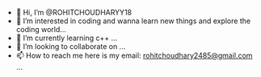 - 👋 Hi, I’m @ROHITCHOUDHARYY18
- 👀 I’m interested in coding and wanna learn new things and explore the coding world...
- 🌱 I’m currently learning c++ ...
- 💞️ I’m looking to collaborate on ...
- 📫 How to reach me here is my email: rohitchoudhary2485@gmail.com ...

<!---
ROHITCHOUDHARYY18/ROHITCHOUDHARYY18 is a ✨ special ✨ repository because its `README.md` (this file) appears on your GitHub profile.
You can click the Preview link to take a look at your changes.
--->
